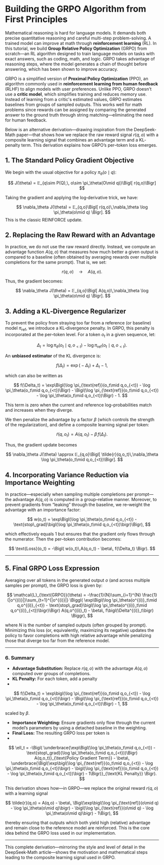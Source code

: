# Building the GRPO Algorithm from First Principles  

Mathematical reasoning is hard for language models. It demands both precise quantitative reasoning and careful multi-step problem-solving. A trained model can improve at math through **reinforcement learning** (RL). In this tutorial, we build **Group Relative Policy Optimization** (GRPO) from scratch—an RL algorithm designed to train language models on tasks with exact answers, such as coding, math, and logic. GRPO takes advantage of reasoning steps, where the model generates a chain of thought before answering, which has been shown to improve accuracy.  

GRPO is a simplified version of **Proximal Policy Optimization** (PPO), an algorithm commonly used in **reinforcement learning from human feedback** (RLHF) to align models with user preferences. Unlike PPO, GRPO doesn't use a **critic model**, which simplifies training and reduces memory use. Instead of learning from a critic's estimated values, GRPO estimates baselines from groups of sampled outputs. This works well for math problems since rewards can be assigned by comparing the generated answer to the ground truth through string matching—eliminating the need for human feedback.

Below is an alternative derivation—drawing inspiration from the DeepSeek‐Math paper—that shows how we replace the raw reward signal $r(q,o)$ with a composite learning signal that combines an advantage term and a KL‐penalty term. This derivation explains how GRPO’s per–token loss emerges.

## 1. The Standard Policy Gradient Objective

We begin with the usual objective for a policy $\pi_\theta(o \mid q)$:

$$
J(\theta) = 𝔼_{q\sim P(Q),\, o\sim \pi_\theta(O\mid q)}\Bigl[ r(q,o)\Bigr]
$$

Taking the gradient and applying the log‐derivative trick, we have:

$$
\nabla_\theta J(\theta) = 𝔼_{q,o}\Bigl[ r(q,o)\,\nabla_\theta \log \pi_\theta(o\mid q) \Bigr].
$$
This is the classic REINFORCE update.


## 2. Replacing the Raw Reward with an Advantage

In practice, we do not use the raw reward directly. Instead, we compute an advantage function $A(q,o)$ that measures how much better a given output is compared to a baseline (often obtained by averaging rewards over multiple completions for the same prompt). That is, we set:

$$
r(q,o) \quad\longrightarrow\quad A(q,o).
$$

Thus, the gradient becomes:

$$
\nabla_\theta J(\theta) = 𝔼_{q,o}\Bigl[ A(q,o)\,\nabla_\theta \log \pi_\theta(o\mid q) \Bigr].
$$

## 3. Adding a KL‐Divergence Regularizer

To prevent the policy from straying too far from a reference (or baseline) model $\pi_{\text{ref}}$, we introduce a KL‐divergence penalty. In GRPO, this penalty is incorporated at the per–token level. For a token $o_t$ in a given sequence, let:

$$
\Delta_t = \log \pi_\theta(o_t \mid q, o_{<t}) - \log \pi_{\text{ref}}(o_t \mid q, o_{<t}).
$$

An **unbiased estimator** of the KL divergence is:

$$
f(\Delta_t) = \exp\bigl(-\Delta_t\bigr) + \Delta_t - 1,
$$

which can also be written as

$$
f(\Delta_t) = \exp\Bigl(\log \pi_{\text{ref}}(o_t\mid q,o_{<t}) - \log \pi_\theta(o_t\mid q,o_{<t})\Bigr) - \Bigl(\log \pi_{\text{ref}}(o_t\mid q,o_{<t}) - \log \pi_\theta(o_t\mid q,o_{<t})\Bigr) - 1.
$$

This term is zero when the current and reference log–probabilities match and increases when they diverge.

We then penalize the advantage by a factor $\beta$ (which controls the strength of the regularization), and define a composite learning signal per token:

$$
\tilde{r}(q,o_t) = A(q,o_t) - \beta\, f(\Delta_t).
$$

Thus, the gradient update becomes

$$
\nabla_\theta J(\theta) \approx 𝔼_{q,o}\Bigl[ \tilde{r}(q,o_t)\,\nabla_\theta \log \pi_\theta(o_t\mid q,o_{<t})\Bigr].
$$

## 4. Incorporating Variance Reduction via Importance Weighting

In practice—especially when sampling multiple completions per prompt—the advantage $A(q,o)$ is computed in a group–relative manner. Moreover, to prevent gradients from “leaking” through the baseline, we re–weight the advantage with an importance factor:

$$
w(o_t) = \exp\Bigl(\log \pi_\theta(o_t\mid q,o_{<t}) - \text{stop\_grad}\bigl(\log \pi_\theta(o_t\mid q,o_{<t})\bigr)\Bigr),
$$

which effectively equals 1 but ensures that the gradient only flows through the numerator. Then the per–token contribution becomes:

$$
\text{Loss}(o_t) = -\Bigl( w(o_t)\,A(q,o_t) - \beta\, f(\Delta_t) \Bigr).
$$

---

## 5. Final GRPO Loss Expression

Averaging over all tokens in the generated output $o$ (and across multiple samples per prompt), the GRPO loss is given by:

$$
\mathcal{L}_{\text{GRPO}}(\theta) = -\frac{1}{N}\sum_{i=1}^{N} \frac{1}{|o^{(i)}|}\sum_{t=1}^{|o^{(i)}|} \Biggl( \exp\Bigl(\log \pi_\theta(o^{(i)}_t\mid q,o^{(i)}_{<t}) - \text{stop\_grad}\bigl(\log \pi_\theta(o^{(i)}_t\mid q,o^{(i)}_{<t})\bigr)\Bigr) A(q,o^{(i)}_t) - \beta\, f\bigl(\Delta^{(i)}_t\bigr) \Biggr),
$$

where $N$ is the number of sampled outputs (often grouped by prompt). Minimizing this loss (or, equivalently, maximizing its negative) updates the policy to favor completions with high relative advantage while penalizing those that diverge too far from the reference model.

---

### 6. Summary

- **Advantage Substitution:** Replace $r(q,o)$ with the advantage $A(q,o)$ computed over groups of completions.
- **KL Penalty:** For each token, add a penalty
- 
$$
f(\Delta_t) = \exp\bigl(\log \pi_{\text{ref}}(o_t\mid q,o_{<t}) - \log \pi_\theta(o_t\mid q,o_{<t})\bigr) - \Bigl(\log \pi_{\text{ref}}(o_t\mid q,o_{<t}) - \log \pi_\theta(o_t\mid q,o_{<t})\Bigr) - 1,
$$

  scaled by $\beta$.
- **Importance Weighting:** Ensure gradients only flow through the current model’s parameters by using a detached baseline in the weighting.
- **Final Loss:** The resulting GRPO loss per token is
- 
$$
\ell_t = -\Bigl( \underbrace{\exp\Bigl(\log \pi_\theta(o_t\mid q,o_{<t}) - \text{stop\_grad}(\log \pi_\theta(o_t\mid q,o_{<t}))\Bigr) A(q,o_t)}_{\text{Policy Gradient Term}} - \beta\, \underbrace{\Bigl(\exp\bigl(\log \pi_{\text{ref}}(o_t\mid q,o_{<t}) - \log \pi_\theta(o_t\mid q,o_{<t})\bigr) - \bigl(\log \pi_{\text{ref}}(o_t\mid q,o_{<t}) - \log \pi_\theta(o_t\mid q,o_{<t})\bigr) - 1\Bigr)}_{\text{KL Penalty}} \Bigr).
$$
  
This derivation shows how—in GRPO—we replace the original reward $r(q,o)$ with a learning signal

$$
\tilde{r}(q,o) = A(q,o) - \beta\, \Bigl(\exp\bigl(\log \pi_{\text{ref}}(o\mid q) - \log \pi_\theta(o\mid q)\bigr) - \bigl(\log \pi_{\text{ref}}(o\mid q) - \log \pi_\theta(o\mid q)\bigr) - 1\Bigr),
$$

thereby ensuring that outputs which both yield high (relative) advantage and remain close to the reference model are reinforced. This is the core idea behind the GRPO loss used in our implementation.

--- 

This complete derivation—mirroring the style and level of detail in the DeepSeek‐Math article—shows the motivation and mathematical steps leading to the composite learning signal used in GRPO.
